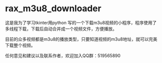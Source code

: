 # rax_m3u8_downloader
这是我为了学习tkinter用python 写的一个下载m3u8视频的小程序，程序使用了多线程下载，下载后自动合并成一个视频文件，方便播放。

目前的众多视频都是m3u8的播放类型，只要知道视频的m3u8地址，就可以完美下载整个视频。

任何意见和建议以及联系作者，欢迎加入QQ群：519565890

